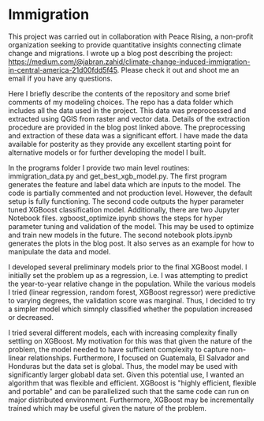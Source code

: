 # Immigration

This project was carried out in collaboration with Peace Rising, a non-profit organization seeking to provide quantitative insights connecting climate change and migrations. I wrote up a blog post describing the project: https://medium.com/@jabran.zahid/climate-change-induced-immigration-in-central-america-21d00fdd5f45. Please check it out and shoot me an email if you have any questions.

Here I briefly describe the contents of the repository and some brief comments of my modeling choices. The repo has a data folder which includes all the data used in the project. This data was preprocessed and extracted using QGIS from raster and vector data. Details of the extraction procedure are provided in the blog post linked above. The preprocessing and extraction of these data was a significant effort. I have made the data available for posterity as they provide any excellent starting point for alternative models or for further developing the model I built. 

In the programs folder I provide two main level routines: immigration_data.py and get_best_xgb_model.py. The first program generates the feature and label data which are inputs to the model. The code is partially commented and not production level. However, the default setup is fully functioning. The second code outputs the hyper parameter tuned XGBoost classification model. Additionally, there are two Jupyter Notebook files. xgboost_optimize.ipynb shows the steps for hyper parameter tuning and validation of the model. This may be used to optimize and train new models in the future. The second notebook plots.ipynb generates the plots in the blog post. It also serves as an example for how to manipulate the data and model. 

I developed several preliminary models prior to the final XGBoost model. I initially set the problem up as a regression, i.e. I was attempting to predict the year-to-year relative change in the population. While the various models I tried (linear regression, random forest, XGBoost regressor) were predictive to varying degrees, the validation score was marginal. Thus, I decided to try a simpler model which simnply classified whether the population increased or decreased. 

I tried several different models, each with increasing complexity finally settling on XGBoost. My motivation for this was that given the nature of the problem, the model needed to have sufficient complexity to capture non-linear relationships. Furthermore, I focused on Guatemala, El Salvador and Honduras but the data set is global. Thus, the model may be used with significantly larger globabl data set. Given this potential use, I wanted an algorithm that was flexible and efficient. XGBoost is "highly efficient, flexible and portable" and can be parallelized such that the same code can run on major distributed environment. Furthermore, XGBoost may be incrementally trained which may be useful given the nature of the problem.
